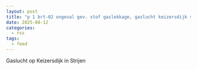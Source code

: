 ```yaml
---
layout: post
title: "p 1 brt-02 ongeval gev. stof gaslekkage, gaslucht keizersdijk strijen 189491"
date: 2025-08-12
categories: 
  - rss
tags: 
  - feed
---
```


Gaslucht op Keizersdijk in Strijen
